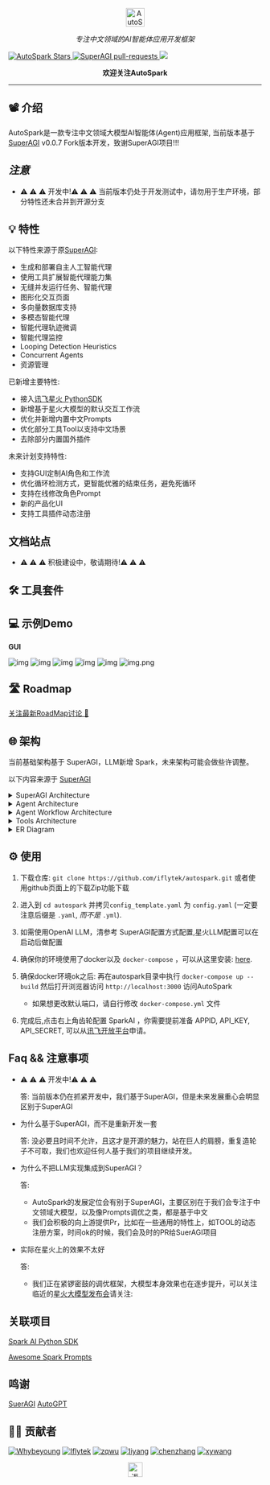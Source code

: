 <p align="center">
  <a href="https://superagi.com//#gh-light-mode-only">
    <img src="gui/public/images/SVGfile/AutoSpark-logo-03.svg" width="37px" alt="AutoSpark logo" />
  </a>

</p>

<p align="center"><i>专注中文领域的AI智能体应用开发框架</i></p>





<a href="https://github.com/iflytek/autospark" target="blank">
<img src="https://img.shields.io/github/stars/iflytek/autospark?style=for-the-badge" alt="AutoSpark Stars"/>
</a>
<a href="https://github.com/iflytek/autospark/pulls" target="blank">
<img src="https://img.shields.io/github/issues-pr/iflytek/autospark?style=for-the-badge" alt="SuperAGI pull-requests"/>
</a>
<a href='https://github.com/iflytek/autospark//releases'>
<img src='https://img.shields.io/github/release/iflytek/autospark?&label=Latest&style=for-the-badge'>
</a>
<p align="center"><b>欢迎关注AutoSpark </b></p>

<hr>

## 📽 介绍

AutoSpark是一款专注中文领域大模型AI智能体(Agent)应用框架, 当前版本基于[SuperAGI](https://github.com/TransformerOptimus/SuperAGI) v0.0.7 Fork版本开发，致谢SuperAGI项目!!!

##   ***注意***
* ⚠️ ⚠️ ⚠️ 开发中!⚠️ ⚠️ ⚠️ 
当前版本仍处于开发测试中，请勿用于生产环境，部分特性还未合并到开源分支

## 💡 特性

以下特性来源于原[SuperAGI](https://github.com/TransformerOptimus/SuperAGI):

- 生成和部署自主人工智能代理
- 使用工具扩展智能代理能力集
- 无缝并发运行任务、智能代理
- 图形化交互页面
- 多向量数据库支持
- 多模态智能代理
- 智能代理轨迹微调
- 智能代理监控
- Looping Detection Heuristics 
- Concurrent Agents
- 资源管理

已新增主要特性:

- 接入[讯飞星火 PythonSDK](https://github.com/iflytek/spark-ai-python)
- 新增基于星火大模型的默认交互工作流
- 优化并新增内置中文Prompts
- 优化部分工具Tool以支持中文场景
- 去除部分内置国外插件


未来计划支持特性:

- 支持GUI定制AI角色和工作流
- 优化循环检测方式，更智能优雅的结束任务，避免死循环
- 支持在线修改角色Prompt
- 新的产品化UI
- 支持工具插件动态注册

## 文档站点
* ⚠️ ⚠️ ⚠️ 积极建设中，敬请期待!⚠️ ⚠️ ⚠️ 


## 🛠 工具套件


## 💻 示例Demo

[//]: # (**CLI View**)

**GUI**

![img](docs/imgs/spark_desk.png)
![img](docs/imgs/spark_login.png)
![img](docs/imgs/spark_marketPlace.png)
![img](docs/imgs/tool_kit.png)
![img](docs/imgs/new_agent.png)
![img.png](docs/imgs/run_process.png)


## 🛣 Roadmap
[关注最新RoadMap讨论 🔗](https://github.com/iflytek/AutoSpark/discussions/1)


<a id="architecture">

## 🌐 架构

当前基础架构基于 SuperAGI，LLM新增 Spark，未来架构可能会做些许调整。

以下内容来源于 [SuperAGI](https://superagi.com)

</a>
<details>
<summary>SuperAGI Architecture</summary>

![SuperAGI Architecture](https://superagi.com/wp-content/uploads/2023/06/SuperAGI-Architecture.png)
</details>

<details>
<summary>Agent Architecture</summary>

![Agent Architecture](https://superagi.com/wp-content/uploads/2023/06/Agent-Architecture.png)
</details>

<details>
<summary>Agent Workflow Architecture</summary>

![Agent Workflow Architecture](https://superagi.com/wp-content/uploads/2023/06/Agent-Workflow.png)
</details>

<details>
<summary>Tools Architecture</summary>

![Tools Architecture](https://superagi.com/wp-content/uploads/2023/06/Tool-Architecture.png)
</details>

<details>
<summary>ER Diagram</summary>

![ER Diagram](https://superagi.com/wp-content/uploads/2023/06/ER-Diagram.png)
</details>


## ⚙️ 使用

1. 下载仓库: `git clone https://github.com/iflytek/autospark.git` 或者使用github页面上的下载Zip功能下载
2. 进入到 `cd autospark` 并拷贝`config_template.yaml` 为 `config.yaml` (一定要注意后缀是 `.yaml`, *而不是* `.yml`).
3. 如需使用OpenAI LLM，清参考 SuperAGI配置方式配置,星火LLM配置可以在启动后做配置

4. 确保你的环境使用了docker以及 `docker-compose` ，可以从这里安装: [here](https://docs.docker.com/get-docker/). 
5. 确保docker环境ok之后:  再在autospark目录中执行 `docker-compose up --build` 然后打开浏览器访问 `http://localhost:3000` 访问AutoSpark
   - 如果想更改默认端口，请自行修改 `docker-compose.yml` 文件
6. 完成后,点击右上角齿轮配置 SparkAI ，你需要提前准备 APPID, API_KEY, API_SECRET, 可以从[讯飞开放平台](https://xinghuo.xfyun.cn/)申请。

## Faq && 注意事项

* ⚠️ ⚠️ ⚠️ 开发中!⚠️ ⚠️ ⚠️ 
   
   答: 当前版本仍在抓紧开发中，我们基于SuperAGI，但是未来发展重心会明显区别于SuperAGI

* 为什么基于SuperAGI，而不是重新开发一套

   答: 没必要且时间不允许，且这才是开源的魅力，站在巨人的肩膀，重复造轮子不可取，我们也欢迎任何人基于我们的项目继续开发。

* 为什么不把LLM实现集成到SuperAGI？
    
  答: 
  * AutoSpark的发展定位会有别于SuperAGI，主要区别在于我们会专注于中文领域大模型，以及像Prompts调优之类，都是基于中文
  * 我们会积极的向上游提供Pr，比如在一些通用的特性上，如TOOL的动态注册方案，时间ok的时候，我们会及时的PR给SuerAGI项目

* 实际在星火上的效果不太好

  答:
  * 我们正在紧锣密鼓的调优框架，大模型本身效果也在逐步提升，可以关注临近的[星火大模型发布会](https://xinghuo.xfyun.cn/)请关注:


## 关联项目
[Spark AI Python SDK](https://github.com/iflytek/spark-ai-python)

[Awesome Spark Prompts](https://github.com/iflytek/awesome_spark_prompts)

## 鸣谢
[SuerAGI](https://github.com/TransformerOptimus/SuperAGI#)
[AutoGPT](https://github.com/Significant-Gravitas/Auto-GPT)

## 👩‍💻 贡献者
[![Whybeyoung](https://images.weserv.nl/?url=https://avatars.githubusercontent.com/u/10629930?v=4&w=50&h=50&mask=circle)](https://github.com/whybeyoung)
[![Iflytek](https://images.weserv.nl/?url=https://avatars.githubusercontent.com/u/26786495?s=200&v=4&w=50&h=50&mask=circle)](https://github.com/iflytek) 
[![zqwu](https://images.weserv.nl/?url=https://avatars.githubusercontent.com/u/137276052?s=200&v=4&w=50&h=50&mask=circle)](https://github.com/iflytek)
[![liyang](https://images.weserv.nl/?url=https://avatars.githubusercontent.com/u/8241659?s=200&v=4&w=50&h=50&mask=circle)](https://github.com/snoopyyang)
[![chenzhang](https://images.weserv.nl/?url=https://avatars.githubusercontent.com/u/4353558?s=200&v=4&w=50&h=50&mask=circle)](https://github.com/zhangchen456)
[![xywang](https://images.weserv.nl/?url=https://avatars.githubusercontent.com/u/40142651?s=200&v=4&w=50&h=50&mask=circle)](https://github.com/zhangchen456)

<p align="center"><a href="https://github.com/iflytek/autospark#"><img src="https://superagi.com/wp-content/uploads/2023/05/backToTopButton.png" alt="返回顶部" height="29"/></a></p>
